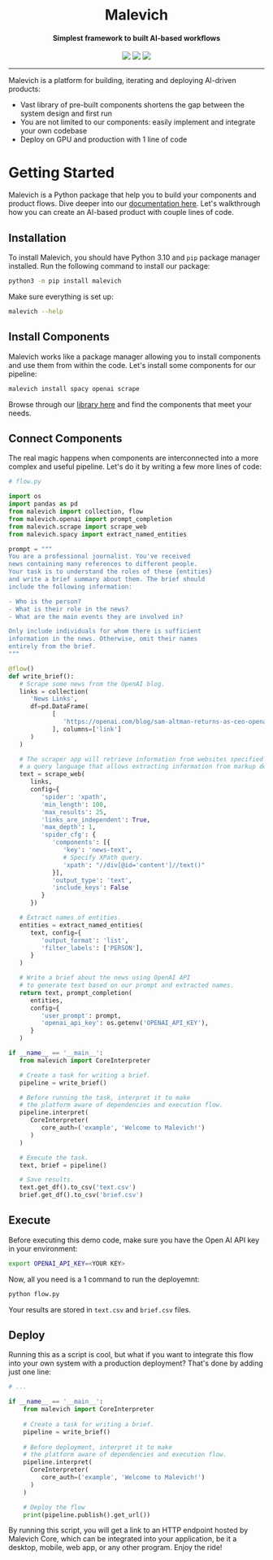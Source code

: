 <div align="center">
    <h1>Malevich</h1>
    <h4>Simplest framework to built AI-based workflows</h4>
    <a href="https://docs.malevich.ai"><img src="https://malevich-cdn.s3.amazonaws.com/github/github_readme_docs.svg"/></a>
    <a href="https://github.com/malevichAI/malevich-library"><img src="https://malevich-cdn.s3.amazonaws.com/github/github_readme_library.svg"/></a>
    <a href="https://docs.malevich.ai"><img src="https://malevich-cdn.s3.amazonaws.com/github/github_readme_try.svg"/></a>
</div>

---

Malevich is a platform for building, iterating and deploying AI-driven products:

- Vast library of pre-built components shortens the gap between the system design and first run
- You are not limited to our components: easily implement and integrate your own codebase
- Deploy on GPU and production with 1 line of code

# Getting Started

Malevich is a Python package that help you to build your components and product flows. Dive deeper into our [documentation here](https://docs.malevich.ai). Let's walkthrough how you can create an AI-based product with couple lines of code.

## Installation

To install Malevich, you should have Python 3.10 and `pip` package manager installed. Run the following command to install our package:

```bash
python3 -m pip install malevich
```

Make sure everything is set up:

```bash
malevich --help
```

## Install Components

Malevich works like a package manager allowing you to install components and use them from within the code. Let's install some components for our pipeline:

```bash
malevich install spacy openai scrape
```

Browse through our [library here](https://space.malevich.ai/workspace?tab=public&filter=app) and find the components that meet your needs.

## Connect Components

The real magic happens when components are interconnected into a more complex and useful pipeline. Let's do it by writing a few more lines of code:

```python
# flow.py

import os
import pandas as pd
from malevich import collection, flow
from malevich.openai import prompt_completion
from malevich.scrape import scrape_web
from malevich.spacy import extract_named_entities

prompt = """
You are a professional journalist. You've received
news containing many references to different people.
Your task is to understand the roles of these {entities}
and write a brief summary about them. The brief should
include the following information:

- Who is the person?
- What is their role in the news?
- What are the main events they are involved in?

Only include individuals for whom there is sufficient
information in the news. Otherwise, omit their names
entirely from the brief.
"""

@flow()
def write_brief():
   # Scrape some news from the OpenAI blog.
   links = collection(
      'News Links',
      df=pd.DataFrame(
            [
               'https://openai.com/blog/sam-altman-returns-as-ceo-openai-has-a-new-initial-board',
            ], columns=['link']
      )
   )

   # The scraper app will retrieve information from websites specified by XPath —
   # a query language that allows extracting information from markup documents.
   text = scrape_web(
      links,
      config={
         'spider': 'xpath',
         'min_length': 100,
         'max_results': 25,
         'links_are_independent': True,
         'max_depth': 1,
         'spider_cfg': {
            'components': [{
               'key': 'news-text',
               # Specify XPath query.
               'xpath': "//div[@id='content']//text()"
            }],
            'output_type': 'text',
            'include_keys': False
         }
      })

   # Extract names of entities.
   entities = extract_named_entities(
      text, config={
         'output_format': 'list',
         'filter_labels': ['PERSON'],
      }
   )

   # Write a brief about the news using OpenAI API
   # to generate text based on our prompt and extracted names.
   return text, prompt_completion(
      entities,
      config={
         'user_prompt': prompt,
         'openai_api_key': os.getenv('OPENAI_API_KEY'),
      }
   )

if __name__ == '__main__':
   from malevich import CoreInterpreter

   # Create a task for writing a brief.
   pipeline = write_brief()

   # Before running the task, interpret it to make
   # the platform aware of dependencies and execution flow.
   pipeline.interpret(
      CoreInterpreter(
         core_auth=('example', 'Welcome to Malevich!')
      )
   )

   # Execute the task.
   text, brief = pipeline()

   # Save results.
   text.get_df().to_csv('text.csv')
   brief.get_df().to_csv('brief.csv')

```

## Execute

Before executing this demo code, make sure you have the Open AI API key in your environment:

```bash
export OPENAI_API_KEY=<YOUR KEY>
```

Now, all you need is a 1 command to run the deployemnt:

```bash
python flow.py
```
Your results are stored in `text.csv` and `brief.csv` files.

## Deploy

Running this as a script is cool, but what if you want to integrate this flow into your own system with a production deployment? That's done by adding just one line:

```python
# ...

if __name__ == '__main__':
    from malevich import CoreInterpreter
    
    # Create a task for writing a brief.
    pipeline = write_brief()
    
    # Before deployment, interpret it to make
    # the platform aware of dependencies and execution flow.
    pipeline.interpret(
      CoreInterpreter(
         core_auth=('example', 'Welcome to Malevich!')
      )
    )

    # Deploy the flow
    print(pipeline.publish().get_url())
```
By running this script, you will get a link to an HTTP endpoint hosted by Malevich Core, which can be integrated into your application, be it a desktop, mobile, web app, or any other program. Enjoy the ride!

